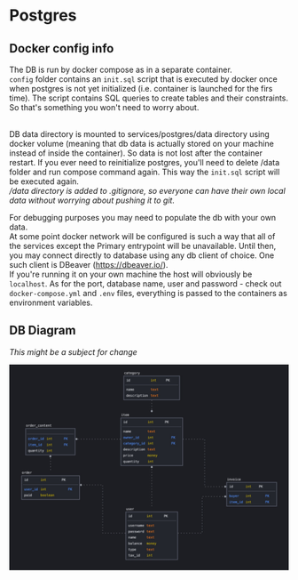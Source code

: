 # Postgres

## Docker config info
The DB is run by docker compose as in a separate container.<br>
`config` folder contains an `init.sql` script that is executed by docker once when postgres is not yet initialized (i.e. container is launched for the firs time). The script contains SQL queries to create tables and their constraints. So that's something you won't need to worry about.<br><br>

DB data directory is mounted to services/postgres/data directory using docker volume (meaning that db data is actually stored on your machine instead of inside the container). So data is not lost after the container restart. If you ever need to reinitialize postgres, you'll need to delete /data folder and run compose command again. This way the `init.sql` script will be executed again.<br>
*/data directory is added to .gitignore, so everyone can have their own local data without worrying about pushing it to git.*

For debugging purposes you may need to populate the db with your own data.<br>
At some point docker network will be configured is such a way that all of the services except the Primary entrypoint will be unavailable. Until then, you may connect directly to database using any db client of choice. One such client is DBeaver (https://dbeaver.io/).<br>
If you're running it on your own machine the host will obviously be `localhost`. As for the port, database name, user and password - check out `docker-compose.yml` and `.env` files, everything is passed to the containers as environment variables.

## DB Diagram
*This might be a subject for change*

![DB Diagram](../../misc/db_diagram.jpeg)
